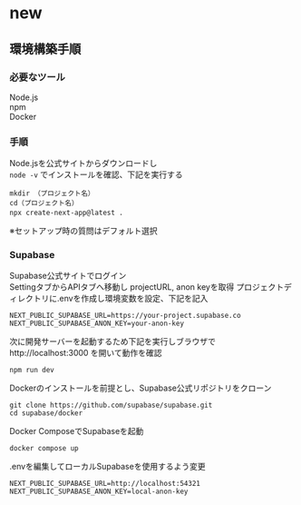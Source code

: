 # new
## 環境構築手順  
### 必要なツール
Node.js  
npm  
Docker  
### 手順
Node.jsを公式サイトからダウンロードし  
```node -v```  でインストールを確認、下記を実行する  

```
mkdir （プロジェクト名）  
cd（プロジェクト名）  
npx create-next-app@latest . 　
```
※セットアップ時の質問はデフォルト選択  
### Supabase  
Supabase公式サイトでログイン  
SettingタブからAPIタブへ移動し projectURL, anon keyを取得
プロジェクトディレクトリに.envを作成し環境変数を設定、下記を記入
```
NEXT_PUBLIC_SUPABASE_URL=https://your-project.supabase.co
NEXT_PUBLIC_SUPABASE_ANON_KEY=your-anon-key
```  
次に開発サーバーを起動するため下記を実行しブラウザで http://localhost:3000 を開いて動作を確認
```
npm run dev
```
Dockerのインストールを前提とし、Supabase公式リポジトリをクローン
```
git clone https://github.com/supabase/supabase.git
cd supabase/docker
```  
Docker ComposeでSupabaseを起動
```
docker compose up
```
.envを編集してローカルSupabaseを使用するよう変更
```
NEXT_PUBLIC_SUPABASE_URL=http://localhost:54321
NEXT_PUBLIC_SUPABASE_ANON_KEY=local-anon-key
```
